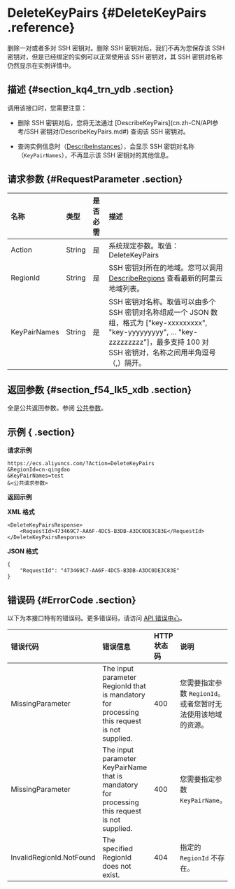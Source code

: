 # DeleteKeyPairs {#DeleteKeyPairs .reference}

删除一对或者多对 SSH 密钥对。删除 SSH 密钥对后，我们不再为您保存该 SSH 密钥对，但是已经绑定的实例可以正常使用该 SSH 密钥对，其 SSH 密钥对名称仍然显示在实例详情中。

## 描述 {#section_kq4_trn_ydb .section}

调用该接口时，您需要注意：

-   删除 SSH 密钥对后，您将无法通过 [DescribeKeyPairs](cn.zh-CN/API参考/SSH 密钥对/DescribeKeyPairs.md#) 查询该 SSH 密钥对。

-   查询实例信息时（[DescribeInstances](cn.zh-CN/API参考/实例/DescribeInstances.md#)），会显示 SSH 密钥对名称（`KeyPairNames`），不再显示该 SSH 密钥对的其他信息。


## 请求参数 {#RequestParameter .section}

|名称|类型|是否必需|描述|
|:-|:-|:---|:-|
|Action|String|是|系统规定参数。取值：DeleteKeyPairs|
|RegionId|String|是|SSH 密钥对所在的地域。您可以调用 [DescribeRegions](cn.zh-CN/API参考/地域/DescribeRegions.md#) 查看最新的阿里云地域列表。|
|KeyPairNames|String|是|SSH 密钥对名称。取值可以由多个 SSH 密钥对名称组成一个 JSON 数组，格式为 \["key-xxxxxxxxx", "key-yyyyyyyyy", … "key-zzzzzzzzz"\]，最多支持 100 对 SSH 密钥对，名称之间用半角逗号（,）隔开。|

## 返回参数 {#section_f54_lk5_xdb .section}

全是公共返回参数。参阅 [公共参数](cn.zh-CN/API参考/HTTP调用方式/公共参数.md#)。

## 示例 { .section}

**请求示例** 

```
https://ecs.aliyuncs.com/?Action=DeleteKeyPairs
&RegionId=cn-qingdao
&KeyPairNames=test
&<公共请求参数>
```

**返回示例** 

**XML 格式**

```
<DeleteKeyPairsResponse>
    <RequestId>473469C7-AA6F-4DC5-B3DB-A3DC0DE3C83E</RequestId>
</DeleteKeyPairsResponse>
```

 **JSON 格式** 

```
{
    "RequestId": "473469C7-AA6F-4DC5-B3DB-A3DC0DE3C83E"
}
```

## 错误码 {#ErrorCode .section}

以下为本接口特有的错误码。更多错误码，请访问 [API 错误中心](https://error-center.aliyun.com/status/product/Ecs)。

|错误代码|错误信息|HTTP 状态码|说明|
|:---|:---|:-------|:-|
|MissingParameter|The input parameter RegionId that is mandatory for processing this request is not supplied.|400|您需要指定参数 `RegionId`。或者您暂时无法使用该地域的资源。|
|MissingParameter|The input parameter KeyPairName that is mandatory for processing this request is not supplied.|400|您需要指定参数 `KeyPairName`。|
|InvalidRegionId.NotFound|The specified RegionId does not exist.|404|指定的 `RegionId` 不存在。|

